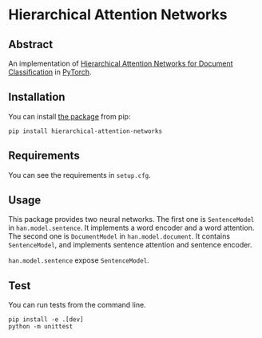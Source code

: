 # Hierarchical Attention Networks

## Abstract

An implementation of [Hierarchical Attention Networks for Document Classification](https://www.cs.cmu.edu/~hovy/papers/16HLT-hierarchical-attention-networks.pdf) in [PyTorch](https://pytorch.org/).

## Installation
You can install [the package](https://pypi.org/project/hierarchical-attention-networks/) from pip:

    pip install hierarchical-attention-networks


## Requirements

You can see the requirements in `setup.cfg`.

## Usage
This package provides two neural networks.
The first one is `SentenceModel` in `han.model.sentence`.
It implements a word encoder and a word attention.
The second one is `DocumentModel` in `han.model.document`.
It contains `SentenceModel`, and implements sentence attention and sentence encoder.



`han.model.sentence` expose `SentenceModel`.

## Test
You can run tests from the command line.

    pip install -e .[dev]
	python -m unittest
